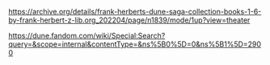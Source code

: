 https://archive.org/details/frank-herberts-dune-saga-collection-books-1-6-by-frank-herbert-z-lib.org_202204/page/n1839/mode/1up?view=theater

https://dune.fandom.com/wiki/Special:Search?query=&scope=internal&contentType=&ns%5B0%5D=0&ns%5B1%5D=2900